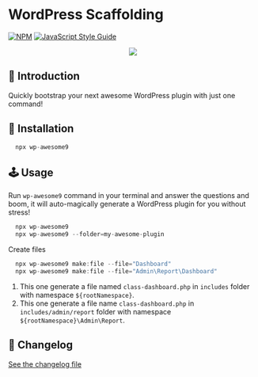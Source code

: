 # WordPress Scaffolding

[![NPM](https://img.shields.io/npm/v/awesome9-wp-plugin.svg)](https://www.npmjs.com/package/awesome9-wp-plugin) [![JavaScript Style Guide](https://img.shields.io/badge/code_style-standard-brightgreen.svg)](https://standardjs.com)

<p align="center">
	<img src="https://img.icons8.com/nolan/256/services.png"/>
</p>

## 📃 Introduction

Quickly bootstrap your next awesome WordPress plugin with just one command!

## 💾 Installation

```js
  npx wp-awesome9
```

## 🕹 Usage

Run `wp-awesome9` command in your terminal and answer the questions and boom, it will auto-magically generate a WordPress plugin for you without stress!

```js
  npx wp-awesome9
  npx wp-awesome9 --folder=my-awesome-plugin
```

Create files
```js
  npx wp-awesome9 make:file --file="Dashboard"
  npx wp-awesome9 make:file --file="Admin\Report\Dashboard"
```

1. This one generate a file named `class-dashboard.php` in `includes` folder with namespace `${rootNamespace}`.
2. This one generate a file name `class-dashboard.php` in `includes/admin/report` folder with namespace `${rootNamespace}\Admin\Report`.

## 📖 Changelog

[See the changelog file](./CHANGELOG.md)
